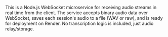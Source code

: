 <!-- Use this file to provide workspace-specific custom instructions to Copilot. For more details, visit https://code.visualstudio.com/docs/copilot/copilot-customization#_use-a-githubcopilotinstructionsmd-file -->

This is a Node.js WebSocket microservice for receiving audio streams in real time from the client. The service accepts binary audio data over WebSocket, saves each session's audio to a file (WAV or raw), and is ready for deployment on Render. No transcription logic is included, just audio relay/storage.
